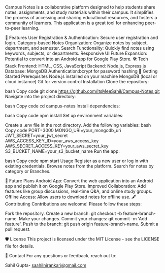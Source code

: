 Campus Notes is a collaborative platform designed to help students share notes, assignments, and study materials within their campus. It simplifies the process of accessing and sharing educational resources, and fosters a community of learners. This application is a great tool for enhancing peer-to-peer learning.

🌟 Features
User Registration & Authentication: Secure user registration and login.
Category-based Notes Organization: Organize notes by subject, department, and semester.
Search Functionality: Quickly find notes using keywords, subjects, or departments.
Responsive UI
Future Expansion: Potential to convert into an Android app for Google Play Store.
🛠️ Tech Stack
Frontend: HTML, CSS, JavaScript
Backend: Node.js, Express.js
Database: MongoDB
Authentication:bcrypt for password hashing
🚀 Getting Started
Prerequisites
Node.js installed on your machine
MongoDB (local or cloud instance)
Git for version control
Installation
Clone the repository:

bash
Copy code
git clone https://github.com/ItsMeeSahil/Campus-Notes.git
Navigate into the project directory:

bash
Copy code
cd campus-notes
Install dependencies:

bash
Copy code
npm install
Set up environment variables:

Create a .env file in the root directory.
Add the following variables:
bash
Copy code
PORT=3000
MONGO_URI=your_mongodb_uri
JWT_SECRET=your_jwt_secret
AWS_ACCESS_KEY_ID=your_aws_access_key
AWS_SECRET_ACCESS_KEY=your_aws_secret_key
S3_BUCKET_NAME=your_s3_bucket_name
Run the app:

bash
Copy code
npm start
Usage
Register as a new user or log in with existing credentials.
Browse  notes from the platform.
Search for notes by category or Branches.

📱 Future Plans
Android App: Convert the web application into an Android app and publish it on Google Play Store.
Improved Collaboration: Add features like group discussions, real-time Q&A, and online study groups.
Offline Access: Allow users to download notes for offline use.
🖋️ Contributing
Contributions are welcome! Please follow these steps:

Fork the repository.
Create a new branch: git checkout -b feature-branch-name.
Make your changes.
Commit your changes: git commit -m 'Add feature'.
Push to the branch: git push origin feature-branch-name.
Submit a pull request.

🛡️ License
This project is licensed under the MIT License - see the LICENSE file for details.

💬 Contact
For any questions or feedback, reach out to:

Sahil Gupta- saahilnirankari@gmail.com
